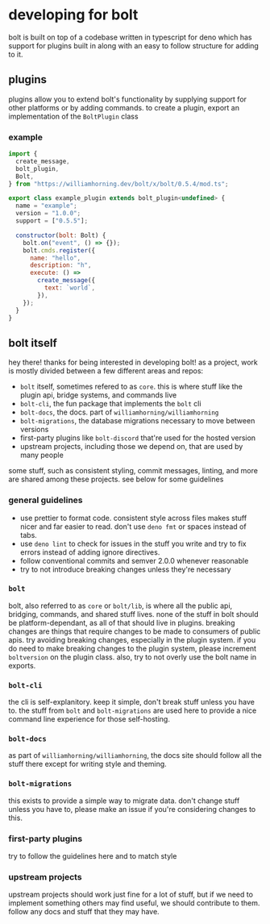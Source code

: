 # developing for bolt

bolt is built on top of a codebase written in typescript for deno which has support
for plugins built in along with an easy to follow structure for adding to it.

## plugins

plugins allow you to extend bolt's functionality by supplying support for
other platforms or by adding commands. to create a plugin, export
an implementation of the `BoltPlugin` class

### example

```js
import {
  create_message,
  bolt_plugin,
  Bolt,
} from "https://williamhorning.dev/bolt/x/bolt/0.5.4/mod.ts";

export class example_plugin extends bolt_plugin<undefined> {
  name = "example";
  version = "1.0.0";
  support = ["0.5.5"];

  constructor(bolt: Bolt) {
    bolt.on("event", () => {});
    bolt.cmds.register({
      name: "hello",
      description: "h",
      execute: () =>
        create_message({
          text: `world`,
        }),
    });
  }
}
```

## bolt itself

hey there! thanks for being interested in developing bolt! as a project, work is
mostly divided between a few different areas and repos:

- `bolt` itself, sometimes refered to as `core`. this is where stuff like the
  plugin api, bridge systems, and commands live
- `bolt-cli`, the fun package that implements the `bolt` cli
- `bolt-docs`, the docs. part of `williamhorning/williamhorning`
- `bolt-migrations`, the database migrations necessary to move between versions
- first-party plugins like `bolt-discord` that're used for the hosted version
- upstream projects, including those we depend on, that are used by many people

some stuff, such as consistent styling, commit messages, linting, and
more are shared among these projects. see below for some guidelines

### general guidelines

- use prettier to format code. consistent style across files makes stuff nicer
  and far easier to read. don't use `deno fmt` or spaces instead of tabs.
- use `deno lint` to check for issues in the stuff you write and try to fix errors
  instead of adding ignore directives.
- follow conventional commits and semver 2.0.0 whenever reasonable
- try to not introduce breaking changes unless they're necessary

### `bolt`

bolt, also referred to as `core` or `bolt/lib`, is where all the public api,
bridging, commands, and shared stuff lives. none of the stuff in bolt should
be platform-dependant, as all of that should live in plugins. breaking changes
are things that require changes to be made to consumers of public apis. try
avoiding breaking changes, especially in the plugin system. if you do need to
make breaking changes to the plugin system, please increment `boltversion` on
the plugin class. also, try to not overly use the bolt name in exports.

### `bolt-cli`

the cli is self-explanitory. keep it simple, don't break stuff unless you have to.
the stuff from `bolt` and `bolt-migrations` are used here to provide a nice command
line experience for those self-hosting.

### `bolt-docs`

as part of `williamhorning/williamhorning`, the docs site should follow all the stuff
there except for writing style and theming.

### `bolt-migrations`

this exists to provide a simple way to migrate data. don't change stuff unless you
have to, please make an issue if you're considering changes to this.

### first-party plugins

try to follow the guidelines here and to match style

### upstream projects

upstream projects should work just fine for a lot of stuff, but if we need to implement
something others may find useful, we should contribute to them. follow any docs and stuff
that they may have.
